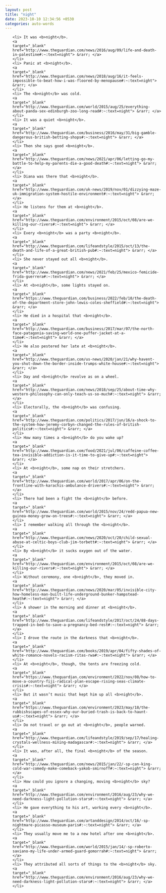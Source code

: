 ```yaml
---
layout: post
title: "night"
date: 2023-10-10 12:34:56 +0530
categories: auto-words
---
```

<ol>

    <li> It was <b>night</b>.
    <a 
    target="_blank" 
    href="http://www.theguardian.com/news/2016/aug/09/life-and-death-in-palestine#:~:text=night"> &rarr; </a>
    </li>
    <li> Panic at <b>night</b>.
    <a 
    target="_blank" 
    href="http://www.theguardian.com/news/2018/aug/16/it-feels-impossible-to-beat-how-i-was-floored-by-menopause#:~:text=night"> &rarr; </a>
    </li>
    <li> The <b>night</b> was cold.
    <a 
    target="_blank" 
    href="http://www.theguardian.com/world/2015/aug/25/everything-about-panda-sex-edinburgh-zoo-long-read#:~:text=night"> &rarr; </a>
    </li>
    <li> It was a quiet <b>night</b>.
    <a 
    target="_blank" 
    href="http://www.theguardian.com/business/2016/may/31/big-gamble-dangerous-british-betting-shops#:~:text=night"> &rarr; </a>
    </li>
    <li> Then she says good <b>night</b>.
    <a 
    target="_blank" 
    href="http://www.theguardian.com/news/2021/apr/06/letting-go-my-battle-to-help-my-parents-die-a-good-death#:~:text=night"> &rarr; </a>
    </li>
    <li> Diana was there that <b>night</b>.
    <a 
    target="_blank" 
    href="http://www.theguardian.com/uk-news/2019/nov/01/dizzying-maze-uk-immigration-system-hostile-environment#:~:text=night"> &rarr; </a>
    </li>
    <li> He listens for them at <b>night</b>.
    <a 
    target="_blank" 
    href="http://www.theguardian.com/environment/2015/oct/08/are-we-killing-our-rivers#:~:text=night"> &rarr; </a>
    </li>
    <li> Every <b>night</b> was a party <b>night</b>.
    <a 
    target="_blank" 
    href="http://www.theguardian.com/lifeandstyle/2015/oct/13/the-death-and-life-of-a-great-british-pub#:~:text=night"> &rarr; </a>
    </li>
    <li> She never stayed out all <b>night</b>.
    <a 
    target="_blank" 
    href="http://www.theguardian.com/news/2021/feb/25/mexico-femicide-frida-guerrera#:~:text=night"> &rarr; </a>
    </li>
    <li> At <b>night</b>, some lights stayed on.
    <a 
    target="_blank" 
    href="https://www.theguardian.com/business/2022/feb/10/the-death-of-the-department-store-john-lewis-coles-sheffield#:~:text=night"> &rarr; </a>
    </li>
    <li> He died in a hospital that <b>night</b>.
    <a 
    target="_blank" 
    href="http://www.theguardian.com/business/2017/mar/07/the-north-face-patagonia-saving-world-one-puffer-jacket-at-a-time#:~:text=night"> &rarr; </a>
    </li>
    <li> He also pestered her late at <b>night</b>.
    <a 
    target="_blank" 
    href="http://www.theguardian.com/us-news/2020/jan/21/why-havent-you-shut-down-the-border-inside-trumps-white-house#:~:text=night"> &rarr; </a>
    </li>
    <li> Day and <b>night</b> revolve as on a wheel.
    <a 
    target="_blank" 
    href="http://www.theguardian.com/news/2018/sep/25/about-time-why-western-philosophy-can-only-teach-us-so-much#:~:text=night"> &rarr; </a>
    </li>
    <li> Electorally, the <b>night</b> was confusing.
    <a 
    target="_blank" 
    href="http://www.theguardian.com/politics/2017/jun/16/a-shock-to-the-system-how-jeremy-corbyn-changed-the-rules-of-british-politics#:~:text=night"> &rarr; </a>
    </li>
    <li> How many times a <b>night</b> do you wake up?
    <a 
    target="_blank" 
    href="http://www.theguardian.com/food/2021/jul/06/caffeine-coffee-tea-invisible-addiction-is-it-time-to-give-up#:~:text=night"> &rarr; </a>
    </li>
    <li> At <b>night</b>, some nap on their stretchers.
    <a 
    target="_blank" 
    href="http://www.theguardian.com/world/2017/apr/06/on-the-frontline-with-karachis-ambulance-drivers#:~:text=night"> &rarr; </a>
    </li>
    <li> There had been a fight the <b>night</b> before.
    <a 
    target="_blank" 
    href="http://www.theguardian.com/world/2015/nov/24/redd-papua-new-guinea-money-grow-on-trees#:~:text=night"> &rarr; </a>
    </li>
    <li> I remember walking all through the <b>night</b>.
    <a 
    target="_blank" 
    href="http://www.theguardian.com/news/2020/oct/20/child-sexual-abuse-at-celtic-boys-club-jim-torbett#:~:text=night"> &rarr; </a>
    </li>
    <li> By <b>night</b> it sucks oxygen out of the water.
    <a 
    target="_blank" 
    href="http://www.theguardian.com/environment/2015/oct/08/are-we-killing-our-rivers#:~:text=night"> &rarr; </a>
    </li>
    <li> Without ceremony, one <b>night</b>, they moved in.
    <a 
    target="_blank" 
    href="http://www.theguardian.com/news/2020/mar/05/invisible-city-how-homeless-man-built-life-underground-bunker-hampstead-heath#:~:text=night"> &rarr; </a>
    </li>
    <li> A shower in the morning and dinner at <b>night</b>.
    <a 
    target="_blank" 
    href="http://www.theguardian.com/lifeandstyle/2017/oct/24/88-days-trapped-in-bed-to-save-a-pregnancy-bed-rest#:~:text=night"> &rarr; </a>
    </li>
    <li> I drove the route in the darkness that <b>night</b>.
    <a 
    target="_blank" 
    href="http://www.theguardian.com/books/2019/apr/04/fifty-shades-of-white-romance-novels-racism-ritas-rwa#:~:text=night"> &rarr; </a>
    </li>
    <li> At <b>night</b>, though, the tents are freezing cold.
    <a 
    target="_blank" 
    href="https://www.theguardian.com/environment/2022/nov/08/how-to-move-a-country-fiji-radical-plan-escape-rising-seas-climate-crisis#:~:text=night"> &rarr; </a>
    </li>
    <li> But it wasn’t music that kept him up all <b>night</b>.
    <a 
    target="_blank" 
    href="https://www.theguardian.com/environment/2023/may/18/the-rubbishscapes-of-essex-why-our-buried-trash-is-back-to-haunt-us#:~:text=night"> &rarr; </a>
    </li>
    <li> Do not travel or go out at <b>night</b>, people warned.
    <a 
    target="_blank" 
    href="http://www.theguardian.com/lifeandstyle/2019/sep/17/healing-crystals-wellness-mining-madagascar#:~:text=night"> &rarr; </a>
    </li>
    <li> It was, after all, the final <b>night</b> of the season.
    <a 
    target="_blank" 
    href="http://www.theguardian.com/news/2015/jan/22/-sp-can-king-cold-war-comedy-make-comeback-yakob-smirnoff#:~:text=night"> &rarr; </a>
    </li>
    <li> How could you ignore a changing, moving <b>night</b> sky?
    <a 
    target="_blank" 
    href="http://www.theguardian.com/environment/2016/aug/23/why-we-need-darkness-light-pollution-stars#:~:text=night"> &rarr; </a>
    </li>
    <li> He gave everything to his art, working every <b>night</b>.
    <a 
    target="_blank" 
    href="http://www.theguardian.com/artanddesign/2014/oct/16/-sp-nightmare-picasso-museum-paris#:~:text=night"> &rarr; </a>
    </li>
    <li> They usually move me to a new hotel after one <b>night</b>.
    <a 
    target="_blank" 
    href="http://www.theguardian.com/world/2015/jan/14/-sp-roberto-saviano-my-life-under-armed-guard-gomorrah#:~:text=night"> &rarr; </a>
    </li>
    <li> They attributed all sorts of things to the <b>night</b> sky.
    <a 
    target="_blank" 
    href="http://www.theguardian.com/environment/2016/aug/23/why-we-need-darkness-light-pollution-stars#:~:text=night"> &rarr; </a>
    </li>